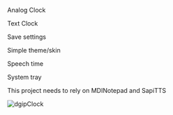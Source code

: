 Analog Clock

Text Clock

Save settings

Simple theme/skin

Speech time

System tray

This project needs to rely on MDINotepad and SapiTTS

![dgipClock](https://github.com/chunmingwang/gdipClock/assets/35757455/f6d7c085-b0c1-4c45-87a1-aa37a08e08be)
